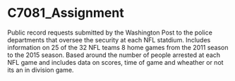 # C7081_Assignment

Public record requests submitted by the Washington Post to the police departments that oversee the security at each NFL statdium. Includes information on 25 of the 32 NFL teams 8 home games from the 2011 season to the 2015 season. Based around the number of people arrested at each NFL game and includes data on scores, time of game and wheather or not its an in division game. 
